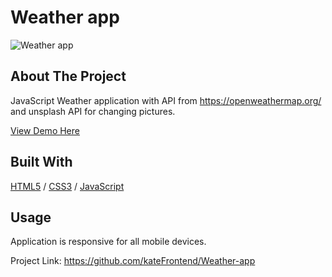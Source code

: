 <div>
  <h1>Weather app</h1> 
  <img src="" alt="Weather app" width="auto">
</div>

<!-- ABOUT THE PROJECT -->
## About The Project
JavaScript Weather application with API from https://openweathermap.org/ and unsplash API for changing pictures.

  <p>
 <a href="https://weather-search-app.glitch.me/">View Demo Here</a>
  </p>

## Built With

[HTML5](https://www.w3schools.com/html/) / [CSS3](https://www.w3schools.com/css/) / [JavaScript](https://www.w3schools.com/js/)
 
<!-- USAGE EXAMPLES -->
## Usage
<p></p>
<p></p>
<p></p>
<p>Application is responsive for all mobile devices.</p>

Project Link: https://github.com/kateFrontend/Weather-app
